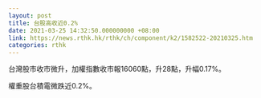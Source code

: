```yaml
---
layout: post
title: 台股高收近0.2%
date: 2021-03-25 14:32:50.000000000 +08:00
link: https://news.rthk.hk/rthk/ch/component/k2/1582522-20210325.htm
categories: rthk
---
```


台灣股市收市微升，加權指數收市報16060點，升28點，升幅0.17%。

權重股台積電微跌近0.2%。
